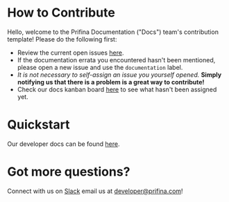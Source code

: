 # How to Contribute
Hello, welcome to the Prifina Documentation ("Docs") team's contribution template! Please do the following first:
* Review the current open issues [here](https://github.com/prifina/prifina-app-starter/labels/documentation).
* If the documentation errata you encountered hasn't been mentioned, please open a new issue and use the `documentation` label.
* *It is not necessary to self-assign an issue you yourself opened.* **Simply notifying us that there is a problem is a great way to contribute!**
* Check our docs kanban board [here](https://github.com/prifina/prifina-app-starter/projects/1) to see what hasn't been assigned yet.

# Quickstart
Our developer docs can be found [here](http://docs.prifina.com/quickstart/#introduction).

# Got more questions?
Connect with us on [Slack](https://join.slack.com/t/prifinadev/shared_invite/zt-8d8ynow6-UFwwICFyYmgT8L~juBsBUw) email us at developer@prifina.com!
